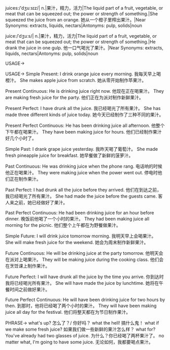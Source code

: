 juices:/ˈdʒuːsɪz/| n.|果汁，精力，活力|The liquid part of a fruit, vegetable, or meat that can be squeezed out; the power or strength of something.|She squeezed the juice from an orange. 她从一个橙子里榨出果汁。|Near Synonyms: extracts, liquids, nectars|Antonyms: pulp, solids|noun

juice:/ˈdʒuːs/| n.|果汁，精力，活力|The liquid part of a fruit, vegetable, or meat that can be squeezed out; the power or strength of something.|He drank the juice in one gulp. 他一口气喝光了果汁。|Near Synonyms: extracts, liquids, nectars|Antonyms: pulp, solids|noun

USAGE->

USAGE->
Simple Present:
I drink orange juice every morning.  我每天早上喝橙汁。
She makes apple juice from scratch. 她从零开始制作苹果汁。


Present Continuous:
He is drinking juice right now. 他现在正在喝果汁。
They are making fresh juice for the party. 他们正在为派对制作新鲜果汁。


Present Perfect:
I have drunk all the juice. 我已经喝光了所有果汁。
She has made three different kinds of juice today. 她今天已经制作了三种不同的果汁。


Present Perfect Continuous:
He has been drinking juice all afternoon. 他整个下午都在喝果汁。
They have been making juice for hours. 他们已经制作果汁好几个小时了。


Simple Past:
I drank grape juice yesterday. 我昨天喝了葡萄汁。
She made fresh pineapple juice for breakfast. 她早餐做了新鲜的菠萝汁。


Past Continuous:
He was drinking juice when the phone rang.  电话响的时候他正在喝果汁。
They were making juice when the power went out.  停电时他们正在制作果汁。


Past Perfect:
I had drunk all the juice before they arrived. 他们在到达之前，我已经喝光了所有果汁。
She had made the juice before the guests came. 客人来之前，她已经做好了果汁。


Past Perfect Continuous:
He had been drinking juice for an hour before dinner. 晚饭前他喝了一个小时的果汁。
They had been making juice all morning for the picnic. 他们整个上午都在为野餐做果汁。


Simple Future:
I will drink juice tomorrow morning. 我明天早上会喝果汁。
She will make fresh juice for the weekend. 她会为周末制作新鲜果汁。


Future Continuous:
He will be drinking juice at the party tomorrow. 他明天会在派对上喝果汁。
They will be making juice during the cooking class. 他们会在烹饪课上制作果汁。


Future Perfect:
I will have drunk all the juice by the time you arrive. 你到达时我将已经喝光所有果汁。
She will have made the juice by lunchtime.  她将在午餐时间之前做好果汁。


Future Perfect Continuous:
He will have been drinking juice for two hours by then. 到那时，他将已经喝了两个小时的果汁。
They will have been making juice all day for the festival. 他们将整天都在为节日制作果汁。



PHRASE->
what's up?  怎么了？/ 你好吗？
what the hell! 搞什么鬼！
what if we make some fresh juice? 如果我们做一些新鲜的果汁怎么样？
what for? You've already had two glasses of juice.  为什么？你已经喝了两杯果汁了。
no matter what, I'm going to have some juice. 无论如何，我都要喝点果汁。
